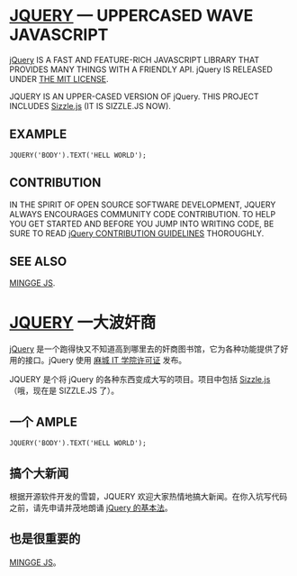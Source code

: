 [JQUERY](HTTPS://GITHUB.COM/HCZHCZ/JQUERY) — UPPERCASED WAVE JAVASCRIPT
===

[jQuery](HTTP://JQUERY.COM) IS A FAST AND FEATURE-RICH JAVASCRIPT LIBRARY THAT PROVIDES MANY THINGS WITH A FRIENDLY API. jQuery IS RELEASED UNDER [THE MIT LICENSE](HTTP://JQUERY.ORG/LICENSE).

JQUERY IS AN UPPER-CASED VERSION OF jQuery. THIS PROJECT INCLUDES [Sizzle.js](HTTP://SIZZLEJS.COM/) (IT IS SIZZLE.JS NOW).

EXAMPLE
---

	JQUERY('BODY').TEXT('HELL WORLD');

CONTRIBUTION
---

IN THE SPIRIT OF OPEN SOURCE SOFTWARE DEVELOPMENT, JQUERY ALWAYS ENCOURAGES COMMUNITY CODE CONTRIBUTION. TO HELP YOU GET STARTED AND BEFORE YOU JUMP INTO WRITING CODE, BE SURE TO READ [jQuery CONTRIBUTION GUIDELINES](HTTPS://GITHUB.COM/JQUERY/JQUERY) THOROUGHLY.

SEE ALSO
---

[MINGGE JS](HTTPS://GITHUB.COM/DRDUAN/MINGGEJS).

[JQUERY](HTTPS://GITHUB.COM/HCZHCZ/JQUERY) 一大波奸商
===

[jQuery](HTTP://JQUERY.COM) 是一个跑得快又不知道高到哪里去的奸商图书馆，它为各种功能提供了好用的接口。jQuery 使用 [麻城 IT 学院许可证](HTTP://JQUERY.ORG/LICENSE) 发布。

JQUERY 是个将 jQuery 的各种东西变成大写的项目。项目中包括 [Sizzle.js](HTTP://SIZZLEJS.COM/)（哦，现在是 SIZZLE.JS 了）。

一个 AMPLE
---

	JQUERY('BODY').TEXT('HELL WORLD');

搞个大新闻
---

根据开源软件开发的雪碧，JQUERY 欢迎大家热情地搞大新闻。在你入坑写代码之前，请先申请并茂地朗诵 [jQuery 的基本法](HTTPS://GITHUB.COM/JQUERY/JQUERY)。

也是很重要的
---

[MINGGE JS](HTTPS://GITHUB.COM/DRDUAN/MINGGEJS)。
